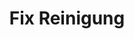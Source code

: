 ---
title: "Fix Reinigung"
url: /nuernberg/fix-reinigung-wilhelmshavener-strasse/
shop: Wäscherei
---